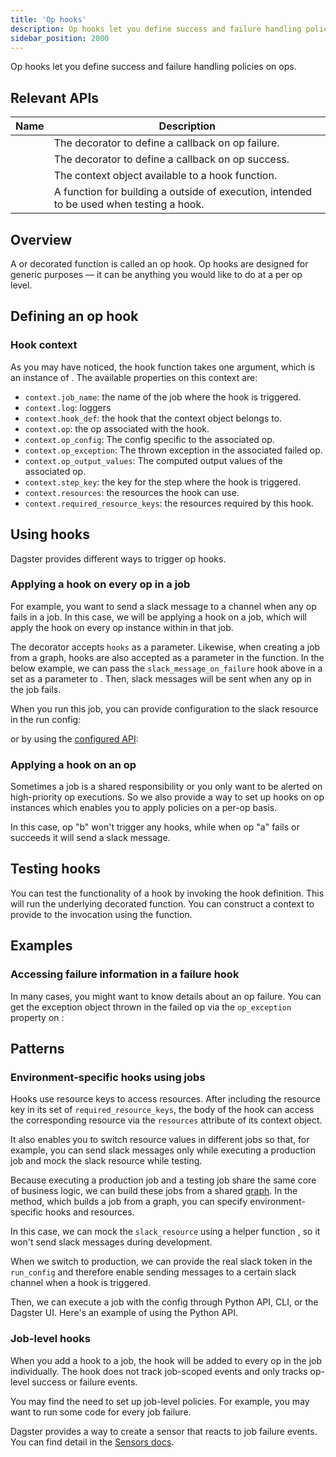 ```yaml
---
title: 'Op hooks'
description: Op hooks let you define success and failure handling policies on ops.
sidebar_position: 2000
---
```


Op hooks let you define success and failure handling policies on ops.

## Relevant APIs

| Name                                                          | Description                                                                                                                |
| ------------------------------------------------------------- | -------------------------------------------------------------------------------------------------------------------------- |
| <PyObject section="hooks" module="dagster" object="failure_hook" decorator /> | The decorator to define a callback on op failure.                                                                          |
| <PyObject section="hooks" module="dagster" object="success_hook" decorator /> | The decorator to define a callback on op success.                                                                          |
| <PyObject section="hooks" module="dagster" object="HookContext"  />           | The context object available to a hook function.                                                                           |
| <PyObject section="hooks" module="dagster" object="build_hook_context" />     | A function for building a <PyObject section="hooks" module="dagster" object="HookContext" /> outside of execution, intended to be used when testing a hook. |

## Overview

A <PyObject section="hooks" module="dagster" object="success_hook" decorator /> or <PyObject section="hooks" module="dagster" object="failure_hook" decorator /> decorated function is called an op hook. Op hooks are designed for generic purposes — it can be anything you would like to do at a per op level.

## Defining an op hook

<CodeExample path="docs_snippets/docs_snippets/concepts/ops_jobs_graphs/op_hooks.py" startAfter="start_repo_marker_0" endBefore="end_repo_marker_0" />

### Hook context

As you may have noticed, the hook function takes one argument, which is an instance of <PyObject section="hooks" module="dagster" object="HookContext" />. The available properties on this context are:

- `context.job_name`: the name of the job where the hook is triggered.
- `context.log`: loggers
- `context.hook_def`: the hook that the context object belongs to.
- `context.op`: the op associated with the hook.
- `context.op_config`: The config specific to the associated op.
- `context.op_exception`: The thrown exception in the associated failed op.
- `context.op_output_values`: The computed output values of the associated op.
- `context.step_key`: the key for the step where the hook is triggered.
- `context.resources`: the resources the hook can use.
- `context.required_resource_keys`: the resources required by this hook.

## Using hooks

Dagster provides different ways to trigger op hooks.

### Applying a hook on every op in a job

For example, you want to send a slack message to a channel when any op fails in a job. In this case, we will be applying a hook on a job, which will apply the hook on every op instance within in that job.

The <PyObject section="jobs" module="dagster" object="job" decorator /> decorator accepts `hooks` as a parameter. Likewise, when creating a job from a graph, hooks are also accepted as a parameter in the <PyObject section="graphs" module="dagster" object="GraphDefinition" method="to_job" /> function. In the below example, we can pass the `slack_message_on_failure` hook above in a set as a parameter to <PyObject section="jobs" module="dagster" object="job" decorator />. Then, slack messages will be sent when any op in the job fails.

<CodeExample path="docs_snippets/docs_snippets/concepts/ops_jobs_graphs/op_hooks.py" startAfter="start_repo_marker_1" endBefore="end_repo_marker_1" />

When you run this job, you can provide configuration to the slack resource in the run config:

<CodeExample path="docs_snippets/docs_snippets/concepts/ops_jobs_graphs/prod_op_hooks.yaml" />

or by using the [configured API](/api/python-api/config#dagster.configured):

<CodeExample path="docs_snippets/docs_snippets/concepts/ops_jobs_graphs/op_hooks.py" startAfter="start_repo_marker_1_with_configured" endBefore="end_repo_marker_1_with_configured" />

### Applying a hook on an op

Sometimes a job is a shared responsibility or you only want to be alerted on high-priority op executions. So we also provide a way to set up hooks on op instances which enables you to apply policies on a per-op basis.

<CodeExample path="docs_snippets/docs_snippets/concepts/ops_jobs_graphs/op_hooks.py" startAfter="start_repo_marker_2" endBefore="end_repo_marker_2" />

In this case, op "b" won't trigger any hooks, while when op "a" fails or succeeds it will send a slack message.

## Testing hooks

You can test the functionality of a hook by invoking the hook definition. This will run the underlying decorated function. You can construct a context to provide to the invocation using the <PyObject object="build_hook_context" /> function.

<CodeExample path="docs_snippets/docs_snippets/concepts/ops_jobs_graphs/op_hooks.py" startAfter="start_testing_hooks" endBefore="end_testing_hooks" />

## Examples

### Accessing failure information in a failure hook

In many cases, you might want to know details about an op failure. You can get the exception object thrown in the failed op via the `op_exception` property on <PyObject section="hooks" module="dagster" object="HookContext" />:

<CodeExample path="docs_snippets/docs_snippets/concepts/ops_jobs_graphs/op_hooks_context.py" startAfter="start_failure_hook_op_exception" endBefore="end_failure_hook_op_exception" />

## Patterns

### Environment-specific hooks using jobs

Hooks use resource keys to access resources. After including the resource key in its set of `required_resource_keys`, the body of the hook can access the corresponding resource via the `resources` attribute of its context object.

It also enables you to switch resource values in different jobs so that, for example, you can send slack messages only while executing a production job and mock the slack resource while testing.

Because executing a production job and a testing job share the same core of business logic, we can build these jobs from a shared [graph](/guides/build/jobs/op-jobs#from-a-graph). In the <PyObject object="GraphDefinition" method="to_job" /> method, which builds a job from a graph, you can specify environment-specific hooks and resources.

In this case, we can mock the `slack_resource` using a helper function <PyObject section="resources" module="dagster" object="ResourceDefinition" displayText="ResourceDefinition.hardcoded_resource()"/>, so it won't send slack messages during development.

<CodeExample path="docs_snippets/docs_snippets/concepts/ops_jobs_graphs/op_hooks.py" startAfter="start_repo_marker_3" endBefore="end_repo_marker_3" />

When we switch to production, we can provide the real slack token in the `run_config` and therefore enable sending messages to a certain slack channel when a hook is triggered.

<CodeExample path="docs_snippets/docs_snippets/concepts/ops_jobs_graphs/prod_op_hooks.yaml" />

Then, we can execute a job with the config through Python API, CLI, or the Dagster UI. Here's an example of using the Python API.

<CodeExample path="docs_snippets/docs_snippets/concepts/ops_jobs_graphs/op_hooks.py" startAfter="start_repo_main" endBefore="end_repo_main" />

### Job-level hooks

When you add a hook to a job, the hook will be added to every op in the job individually. The hook does not track job-scoped events and only tracks op-level success or failure events.

You may find the need to set up job-level policies. For example, you may want to run some code for every job failure.

Dagster provides a way to create a sensor that reacts to job failure events. You can find detail in the [Sensors docs](/guides/automate/sensors/).